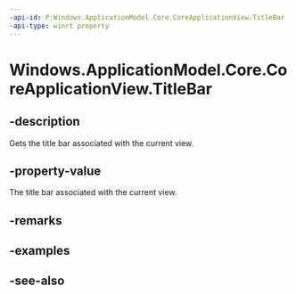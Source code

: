 ```yaml
---
-api-id: P:Windows.ApplicationModel.Core.CoreApplicationView.TitleBar
-api-type: winrt property
---
```


<!-- Property syntax
public Windows.ApplicationModel.Core.CoreApplicationViewTitleBar TitleBar { get; }
-->

# Windows.ApplicationModel.Core.CoreApplicationView.TitleBar

## -description
Gets the title bar associated with the current view.

## -property-value
The title bar associated with the current view.

## -remarks

## -examples

## -see-also
